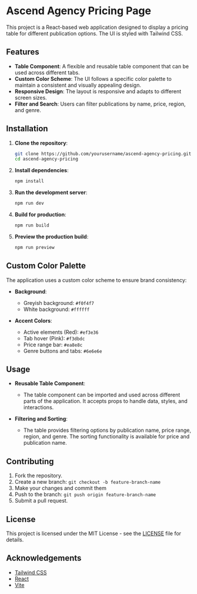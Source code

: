 # Ascend Agency Pricing Page

This project is a React-based web application designed to display a pricing table for different publication options. The UI is styled with Tailwind CSS.
## Features

- **Table Component**: A flexible and reusable table component that can be used across different tabs.
- **Custom Color Scheme**: The UI follows a specific color palette to maintain a consistent and visually appealing design.
- **Responsive Design**: The layout is responsive and adapts to different screen sizes.
- **Filter and Search**: Users can filter publications by name, price, region, and genre.

## Installation

1. **Clone the repository**:

    ```bash
    git clone https://github.com/yourusername/ascend-agency-pricing.git
    cd ascend-agency-pricing
    ```

2. **Install dependencies**:

    ```bash
    npm install
    ```

3. **Run the development server**:

    ```bash
    npm run dev
    ```

4. **Build for production**:

    ```bash
    npm run build
    ```

5. **Preview the production build**:

    ```bash
    npm run preview
    ```

## Custom Color Palette

The application uses a custom color scheme to ensure brand consistency:

- **Background**:
  - Greyish background: `#f0f4f7`
  - White background: `#ffffff`

- **Accent Colors**:
  - Active elements (Red): `#ef3e36`
  - Tab hover (Pink): `#f3dbdc`
  - Price range bar: `#ea8e8c`
  - Genre buttons and tabs: `#6e6e6e`

## Usage

- **Reusable Table Component**:
  - The table component can be imported and used across different parts of the application. It accepts props to handle data, styles, and interactions.
  
- **Filtering and Sorting**:
  - The table provides filtering options by publication name, price range, region, and genre. The sorting functionality is available for price and publication name.

## Contributing

1. Fork the repository.
2. Create a new branch: `git checkout -b feature-branch-name`
3. Make your changes and commit them 
4. Push to the branch: `git push origin feature-branch-name`
5. Submit a pull request.

## License

This project is licensed under the MIT License - see the [LICENSE](LICENSE) file for details.

## Acknowledgements

- [Tailwind CSS](https://tailwindcss.com/)
- [React](https://reactjs.org/)
- [Vite](https://vitejs.dev/)
